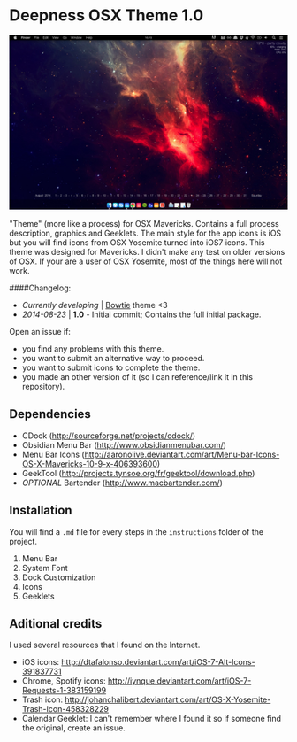 Deepness OSX Theme 1.0
======================

![alt text](https://github.com/julien-rodrigues/deepness-osx-theme/blob/master/theme-preview.png "Theme Preview")

"Theme" (more like a process) for OSX Mavericks. Contains a full process description, graphics and Geeklets. The main style for the app icons is iOS but you will find icons from OSX Yosemite turned into iOS7 icons.
This theme was designed for Mavericks. I didn't make any test on older versions of OSX.
If your are a user of OSX Yosemite, most of the things here will not work.

####Changelog:
* _Currently developing_ | [Bowtie](http://bowtieapp.com/) theme <3
* _2014-08-23_ | **1.0** - Initial commit; Contains the full initial package.

Open an issue if:
* you find any problems with this theme.
* you want to submit an alternative way to proceed.
* you want to submit icons to complete the theme.
* you made an other version of it (so I can reference/link it in this repository).

Dependencies
------------
* CDock (http://sourceforge.net/projects/cdock/)
* Obsidian Menu Bar (http://www.obsidianmenubar.com/)
* Menu Bar Icons (http://aaronolive.deviantart.com/art/Menu-bar-Icons-OS-X-Mavericks-10-9-x-406393600)
* GeekTool (http://projects.tynsoe.org/fr/geektool/download.php)
* _OPTIONAL_ Bartender (http://www.macbartender.com/)

Installation
------------
You will find a `.md` file for every steps in the `instructions` folder of the project.

1. Menu Bar
2. System Font
3. Dock Customization
4. Icons
5. Geeklets

Aditional credits
-----------------
I used several resources that I found on the Internet.

* iOS icons: http://dtafalonso.deviantart.com/art/iOS-7-Alt-Icons-391837731
* Chrome, Spotify icons: http://iynque.deviantart.com/art/iOS-7-Requests-1-383159199
* Trash icon: http://johanchalibert.deviantart.com/art/OS-X-Yosemite-Trash-Icon-458328229
* Calendar Geeklet: I can't remember where I found it so if someone find the original, create an issue.